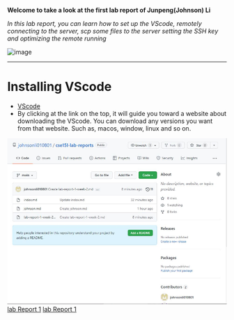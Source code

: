 **Welcome to take a look at the first lab report of Junpeng(Johnson) Li**
>
*In this lab report, you can learn how to set up the VScode, remotely connecting to the server,
scp some files to the server setting the SSH key and optimizing the remote running*
>
![image](https://t3.ftcdn.net/jpg/03/67/35/72/360_F_367357209_BG07SVnnB4HSHSaMiHajfZhrZZAE859A.jpg)
>
___
# Installing VScode
* [VScode](https://code.visualstudio.com/)
* By clicking at the link on the top, it will guide you toward a website about downloading the VScode. You can download any versions you want from that website. Such as, macos, window, linux and so on.


![image](Capture.JPG)
[lab Report 1](lab-report-1-weel-2.html)
[lab Report 1](https://johnsonli010801.github.io/cse15l-lab-reports/lab-report-1-week-2.html)

